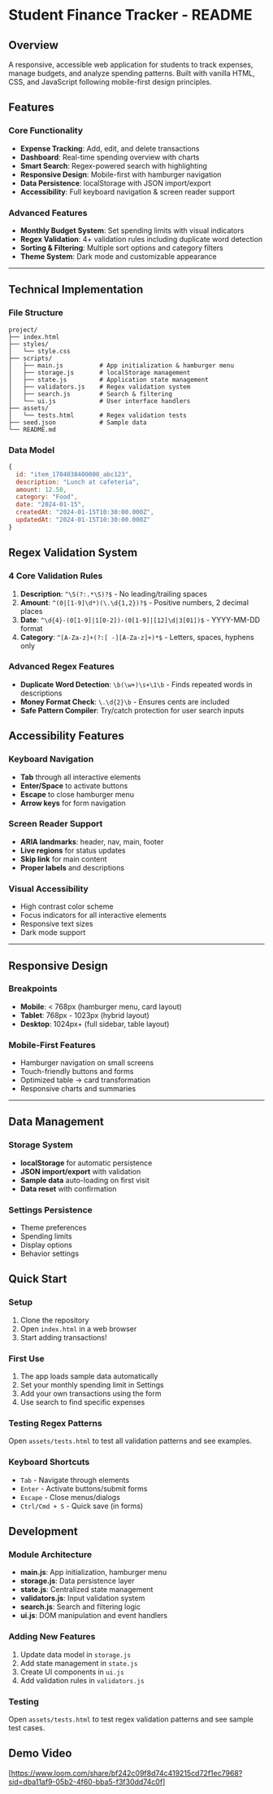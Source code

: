 # Student Finance Tracker - README

## Overview
A responsive, accessible web application for students to track expenses, manage budgets, and analyze spending patterns. Built with vanilla HTML, CSS, and JavaScript following mobile-first design principles.

## Features

### Core Functionality
- **Expense Tracking**: Add, edit, and delete transactions
- **Dashboard**: Real-time spending overview with charts
- **Smart Search**: Regex-powered search with highlighting
- **Responsive Design**: Mobile-first with hamburger navigation
- **Data Persistence**: localStorage with JSON import/export
- **Accessibility**: Full keyboard navigation & screen reader support

### Advanced Features
- **Monthly Budget System**: Set spending limits with visual indicators
- **Regex Validation**: 4+ validation rules including duplicate word detection
- **Sorting & Filtering**: Multiple sort options and category filters
- **Theme System**: Dark mode and customizable appearance

---

## Technical Implementation

### File Structure
```
project/
├── index.html
├── styles/
│   └── style.css
├── scripts/
│   ├── main.js          # App initialization & hamburger menu
│   ├── storage.js       # localStorage management
│   ├── state.js         # Application state management
│   ├── validators.js    # Regex validation system
│   ├── search.js        # Search & filtering
│   └── ui.js            # User interface handlers
├── assets/
│   └── tests.html       # Regex validation tests
├── seed.json            # Sample data
└── README.md
```

### Data Model
```javascript
{
  id: "item_1704038400000_abc123",
  description: "Lunch at cafeteria",
  amount: 12.50,
  category: "Food",
  date: "2024-01-15",
  createdAt: "2024-01-15T10:30:00.000Z",
  updatedAt: "2024-01-15T10:30:00.000Z"
}
```


## Regex Validation System

### 4 Core Validation Rules
1. **Description**: `^\S(?:.*\S)?$` - No leading/trailing spaces
2. **Amount**: `^(0|[1-9]\d*)(\.\d{1,2})?$` - Positive numbers, 2 decimal places
3. **Date**: `^\d{4}-(0[1-9]|1[0-2])-(0[1-9]|[12]\d|3[01])$` - YYYY-MM-DD format
4. **Category**: `^[A-Za-z]+(?:[ -][A-Za-z]+)*$` - Letters, spaces, hyphens only

### Advanced Regex Features
- **Duplicate Word Detection**: `\b(\w+)\s+\1\b` - Finds repeated words in descriptions
- **Money Format Check**: `\.\d{2}\b` - Ensures cents are included
- **Safe Pattern Compiler**: Try/catch protection for user search inputs


## Accessibility Features

### Keyboard Navigation
- **Tab** through all interactive elements
- **Enter/Space** to activate buttons
- **Escape** to close hamburger menu
- **Arrow keys** for form navigation

### Screen Reader Support
- **ARIA landmarks**: header, nav, main, footer
- **Live regions** for status updates
- **Skip link** for main content
- **Proper labels** and descriptions

### Visual Accessibility
- High contrast color scheme
- Focus indicators for all interactive elements
- Responsive text sizes
- Dark mode support

---

## Responsive Design

### Breakpoints
- **Mobile**: < 768px (hamburger menu, card layout)
- **Tablet**: 768px - 1023px (hybrid layout)
- **Desktop**: 1024px+ (full sidebar, table layout)

### Mobile-First Features
- Hamburger navigation on small screens
- Touch-friendly buttons and forms
- Optimized table → card transformation
- Responsive charts and summaries

---

## Data Management

### Storage System
- **localStorage** for automatic persistence
- **JSON import/export** with validation
- **Sample data** auto-loading on first visit
- **Data reset** with confirmation

### Settings Persistence
- Theme preferences
- Spending limits
- Display options
- Behavior settings

## Quick Start

### Setup
1. Clone the repository
2. Open `index.html` in a web browser
3. Start adding transactions!

### First Use
1. The app loads sample data automatically
2. Set your monthly spending limit in Settings
3. Add your own transactions using the form
4. Use search to find specific expenses

### Testing Regex Patterns
Open `assets/tests.html` to test all validation patterns and see examples.

### Keyboard Shortcuts
- `Tab` - Navigate through elements
- `Enter` - Activate buttons/submit forms
- `Escape` - Close menus/dialogs
- `Ctrl/Cmd + S` - Quick save (in forms)


## Development

### Module Architecture
- **main.js**: App initialization, hamburger menu
- **storage.js**: Data persistence layer
- **state.js**: Centralized state management
- **validators.js**: Input validation system
- **search.js**: Search and filtering logic
- **ui.js**: DOM manipulation and event handlers

### Adding New Features
1. Update data model in `storage.js`
2. Add state management in `state.js`
3. Create UI components in `ui.js`
4. Add validation rules in `validators.js`

### Testing
Open `assets/tests.html` to test regex validation patterns and see sample test cases.


## Demo Video
[https://www.loom.com/share/bf242c09f8d74c419215cd72f1ec7968?sid=dba11af9-05b2-4f60-bba5-f3f30dd74c0f]

